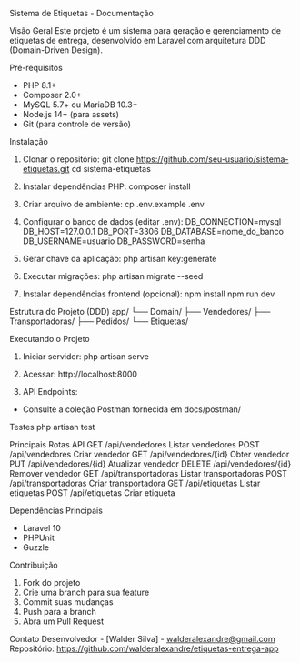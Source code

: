 Sistema de Etiquetas - Documentação

Visão Geral
Este projeto é um sistema para geração e gerenciamento de etiquetas de entrega, desenvolvido em Laravel com arquitetura DDD (Domain-Driven Design).

Pré-requisitos
- PHP 8.1+
- Composer 2.0+
- MySQL 5.7+ ou MariaDB 10.3+
- Node.js 14+ (para assets)
- Git (para controle de versão)

Instalação
1. Clonar o repositório:
git clone https://github.com/seu-usuario/sistema-etiquetas.git
cd sistema-etiquetas

2. Instalar dependências PHP:
composer install

3. Criar arquivo de ambiente:
cp .env.example .env

4. Configurar o banco de dados (editar .env):
DB_CONNECTION=mysql
DB_HOST=127.0.0.1
DB_PORT=3306
DB_DATABASE=nome_do_banco
DB_USERNAME=usuario
DB_PASSWORD=senha

5. Gerar chave da aplicação:
php artisan key:generate

6. Executar migrações:
php artisan migrate --seed

7. Instalar dependências frontend (opcional):
npm install
npm run dev

Estrutura do Projeto (DDD)
app/
└── Domain/
    ├── Vendedores/
    ├── Transportadoras/
    ├── Pedidos/
    └── Etiquetas/

Executando o Projeto
1. Iniciar servidor:
php artisan serve

2. Acessar:
http://localhost:8000

3. API Endpoints:
- Consulte a coleção Postman fornecida em docs/postman/

Testes
php artisan test

Principais Rotas API
GET    /api/vendedores               Listar vendedores
POST   /api/vendedores               Criar vendedor
GET    /api/vendedores/{id}          Obter vendedor
PUT    /api/vendedores/{id}          Atualizar vendedor
DELETE /api/vendedores/{id}          Remover vendedor
GET    /api/transportadoras          Listar transportadoras
POST   /api/transportadoras          Criar transportadora
GET    /api/etiquetas                Listar etiquetas
POST   /api/etiquetas                Criar etiqueta

Dependências Principais
- Laravel 10
- PHPUnit
- Guzzle

Contribuição
1. Fork do projeto
2. Crie uma branch para sua feature
3. Commit suas mudanças
4. Push para a branch
5. Abra um Pull Request

Contato
Desenvolvedor - [Walder Silva] - walderalexandre@gmail.com
Repositório: https://github.com/walderalexandre/etiquetas-entrega-app
